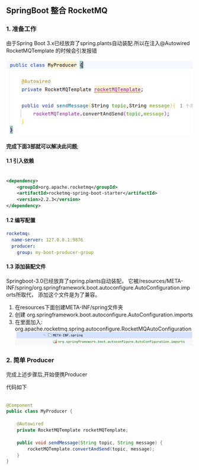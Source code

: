 ## SpringBoot 整合 RocketMQ

### 1. 准备工作

由于Spring Boot 3.x已经放弃了spring.plants自动装配.所以在注入@Autowired RocketMQTemplate 的时候会引发报错

![img_5.png](images/img_5.png)

**完成下面3部就可以解决此问题**;

#### 1.1 引入依赖

```xml

<dependency>
    <groupId>org.apache.rocketmq</groupId>
    <artifactId>rocketmq-spring-boot-starter</artifactId>
    <version>2.2.3</version>
</dependency>
```

#### 1.2 编写配置

```yaml
rocketmq:
  name-server: 127.0.0.1:9876
  producer:
    group: my-boot-producer-group
```

#### 1.3 添加装配文件

Springboot-3.0已经放弃了spring.plants自动装配，
它被/resources/META-INF/spring/org.springframework.boot.autoconfigure.AutoConfiguration.imports所取代，
添加这个文件是为了兼容。

1. 在resources下面创建META-INF/spring文件夹
2. 创建 org.springframework.boot.autoconfigure.AutoConfiguration.imports
3. 在里面加入: org.apache.rocketmq.spring.autoconfigure.RocketMQAutoConfiguration
   ![img_4.png](images/img_4.png)

### 2. 简单 Producer

完成上述步骤后,开始便携Producer

代码如下

```java

@Component
public class MyProducer {

    @Autowired
    private RocketMQTemplate rocketMQTemplate;

    public void sendMessage(String topic, String message) {
        rocketMQTemplate.convertAndSend(topic, message);
    }
}
```



